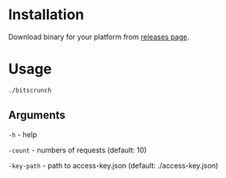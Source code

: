 # Installation

Download binary for your platform from
[releases page](https://github.com/EgorHenek/bitscrunch/releases/latest).

# Usage

```bash
./bitscrunch
```

## Arguments

`-h` - help

`-count` - numbers of requests (default: 10)

`-key-path` - path to access-key.json (default: ./access-key.json)
